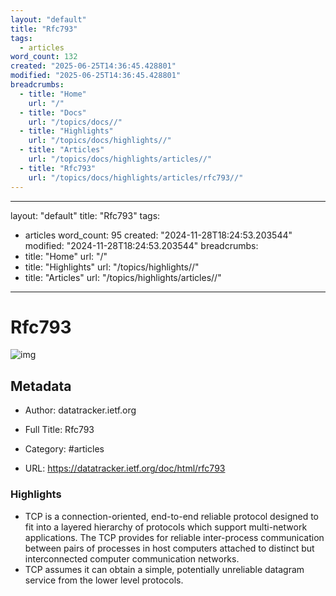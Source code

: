 ```yaml
---
layout: "default"
title: "Rfc793"
tags:
  - articles
word_count: 132
created: "2025-06-25T14:36:45.428801"
modified: "2025-06-25T14:36:45.428801"
breadcrumbs:
  - title: "Home"
    url: "/"
  - title: "Docs"
    url: "/topics/docs//"
  - title: "Highlights"
    url: "/topics/docs/highlights//"
  - title: "Articles"
    url: "/topics/docs/highlights/articles//"
  - title: "Rfc793"
    url: "/topics/docs/highlights/articles/rfc793//"
---
```

---
layout: "default"
title: "Rfc793"
tags:
  - articles
word_count: 95
created: "2024-11-28T18:24:53.203544"
modified: "2024-11-28T18:24:53.203544"
breadcrumbs:
  - title: "Home"
    url: "/"
  - title: "Highlights"
    url: "/topics/highlights//"
  - title: "Articles"
    url: "/topics/highlights/articles//"
---
# Rfc793

![img](https://readwise-assets.s3.amazonaws.com/static/images/article1.be68295a7e40.png)

## Metadata

- Author: datatracker.ietf.org

- Full Title: Rfc793

- Category: #articles

- URL: https://datatracker.ietf.org/doc/html/rfc793

### Highlights

- TCP is a connection-oriented, end-to-end reliable protocol designed to
  fit into a layered hierarchy of protocols which support multi-network
  applications. The TCP provides for reliable inter-process
  communication between pairs of processes in host computers attached to
  distinct but interconnected computer communication networks.
- TCP assumes it can obtain a simple,
  potentially unreliable datagram service from the lower level
  protocols.
